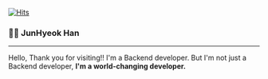 [![Hits](https://hits.seeyoufarm.com/api/count/incr/badge.svg?url=https%3A%2F%2Fgithub.com%2Fjunhyeok-18&count_bg=%2379C83D&title_bg=%23555555&icon=&icon_color=%236C1F1F&title=HITS&edge_flat=true)](https://hits.seeyoufarm.com)

### 👨‍💻 JunHyeok Han
---
Hello, Thank you for visiting!!
I'm a Backend developer.
But I'm not just a Backend developer, **I'm a world-changing developer.**

